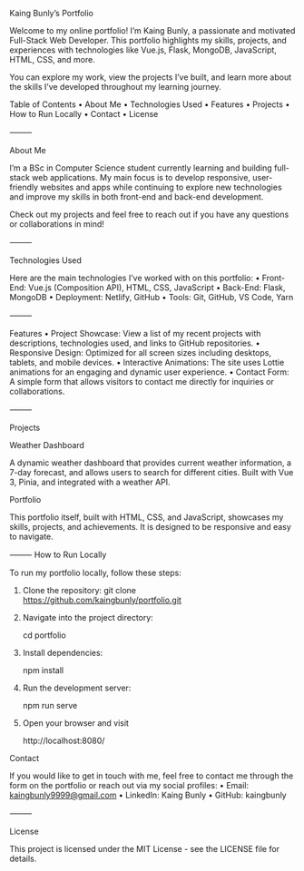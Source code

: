 Kaing Bunly’s Portfolio

Welcome to my online portfolio! I’m Kaing Bunly, a passionate and motivated Full-Stack Web Developer. This portfolio highlights my skills, projects, and experiences with technologies like Vue.js, Flask, MongoDB, JavaScript, HTML, CSS, and more.

You can explore my work, view the projects I’ve built, and learn more about the skills I’ve developed throughout my learning journey.

Table of Contents
	•	About Me
	•	Technologies Used
	•	Features
	•	Projects
	•	How to Run Locally
	•	Contact
	•	License

⸻

About Me

I’m a BSc in Computer Science student currently learning and building full-stack web applications. My main focus is to develop responsive, user-friendly websites and apps while continuing to explore new technologies and improve my skills in both front-end and back-end development.

Check out my projects and feel free to reach out if you have any questions or collaborations in mind!

⸻

Technologies Used

Here are the main technologies I’ve worked with on this portfolio:
	•	Front-End: Vue.js (Composition API), HTML, CSS, JavaScript
	•	Back-End: Flask, MongoDB
	•	Deployment: Netlify, GitHub
	•	Tools: Git, GitHub, VS Code, Yarn

⸻

Features
	•	Project Showcase: View a list of my recent projects with descriptions, technologies used, and links to GitHub repositories.
	•	Responsive Design: Optimized for all screen sizes including desktops, tablets, and mobile devices.
	•	Interactive Animations: The site uses Lottie animations for an engaging and dynamic user experience.
	•	Contact Form: A simple form that allows visitors to contact me directly for inquiries or collaborations.

⸻

Projects

Weather Dashboard

A dynamic weather dashboard that provides current weather information, a 7-day forecast, and allows users to search for different cities. Built with Vue 3, Pinia, and integrated with a weather API.

Portfolio

This portfolio itself, built with HTML, CSS, and JavaScript, showcases my skills, projects, and achievements. It is designed to be responsive and easy to navigate.

⸻
How to Run Locally


To run my portfolio locally, follow these steps:

1. Clone the repository:
   git clone      https://github.com/kaingbunly/portfolio.git


2. Navigate into the project directory:

    cd portfolio
    
3. Install dependencies:

     npm install

4. Run the development server:
   
     npm run serve
   
5. Open your browser and visit
   
     http://localhost:8080/     



  Contact

If you would like to get in touch with me, feel free to contact me through the form on the portfolio or reach out via my social profiles:
	•	Email: kaingbunly9999@gmail.com
	•	LinkedIn: Kaing Bunly
	•	GitHub: kaingbunly

⸻

License

This project is licensed under the MIT License - see the LICENSE file for details.
 
